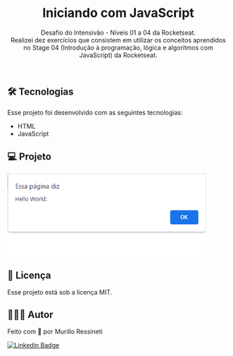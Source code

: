 <h1 align="center">Iniciando com JavaScript</h1>

<p align="center">
Desafio do Intensivão - Níveis 01 a 04 da Rocketseat.<br/>
Realizei dez exercícios que consistem em utilizar os conceitos aprendidos no Stage 04 (Introdução à programação, lógica e algoritmos com JavaScript) da Rocketseat.
</p>

<br>

## 🛠 Tecnologias

Esse projeto foi desenvolvido com as seguintes tecnologias:

- HTML
- JavaScript

## 💻 Projeto

<img src="animação.gif"/>

## 📝 Licença

Esse projeto está sob a licença MIT.

## 🙋🏻‍♂️ Autor

Feito com 💙 por Murillo Ressineti

[![Linkedin Badge](https://img.shields.io/badge/-Murillo-blue?style=flat-square&logo=Linkedin&logoColor=white&link=https://www.linkedin.com/in/murilloressineti/)](https://www.linkedin.com/in/murilloressineti/)
